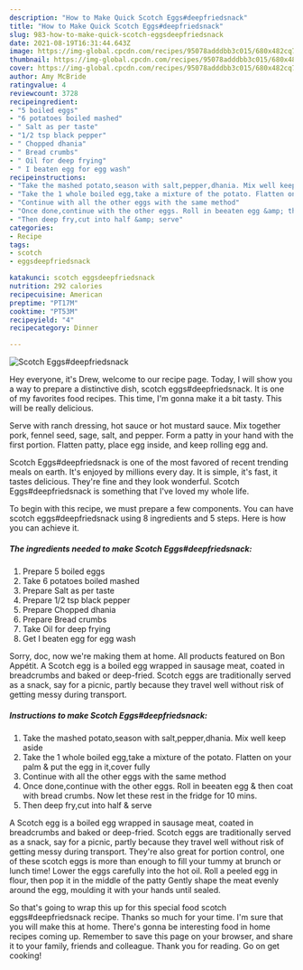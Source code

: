 ```yaml
---
description: "How to Make Quick Scotch Eggs#deepfriedsnack"
title: "How to Make Quick Scotch Eggs#deepfriedsnack"
slug: 983-how-to-make-quick-scotch-eggsdeepfriedsnack
date: 2021-08-19T16:31:44.643Z
image: https://img-global.cpcdn.com/recipes/95078adddbb3c015/680x482cq70/scotch-eggsdeepfriedsnack-recipe-main-photo.jpg
thumbnail: https://img-global.cpcdn.com/recipes/95078adddbb3c015/680x482cq70/scotch-eggsdeepfriedsnack-recipe-main-photo.jpg
cover: https://img-global.cpcdn.com/recipes/95078adddbb3c015/680x482cq70/scotch-eggsdeepfriedsnack-recipe-main-photo.jpg
author: Amy McBride
ratingvalue: 4
reviewcount: 3728
recipeingredient:
- "5 boiled eggs"
- "6 potatoes boiled mashed"
- " Salt as per taste"
- "1/2 tsp black pepper"
- " Chopped dhania"
- " Bread crumbs"
- " Oil for deep frying"
- " I beaten egg for egg wash"
recipeinstructions:
- "Take the mashed potato,season with salt,pepper,dhania. Mix well keep aside"
- "Take the 1 whole boiled egg,take a mixture of the potato. Flatten on your palm &amp; put the egg in it,cover fully"
- "Continue with all the other eggs with the same method"
- "Once done,continue with the other eggs. Roll in beeaten egg &amp; then coat with bread crumbs. Now let these rest in the fridge for 10 mins."
- "Then deep fry,cut into half &amp; serve"
categories:
- Recipe
tags:
- scotch
- eggsdeepfriedsnack

katakunci: scotch eggsdeepfriedsnack 
nutrition: 292 calories
recipecuisine: American
preptime: "PT17M"
cooktime: "PT53M"
recipeyield: "4"
recipecategory: Dinner

---
```



![Scotch Eggs#deepfriedsnack](https://img-global.cpcdn.com/recipes/95078adddbb3c015/680x482cq70/scotch-eggsdeepfriedsnack-recipe-main-photo.jpg)

Hey everyone, it's Drew, welcome to our recipe page. Today, I will show you a way to prepare a distinctive dish, scotch eggs#deepfriedsnack. It is one of my favorites food recipes. This time, I'm gonna make it a bit tasty. This will be really delicious.

Serve with ranch dressing, hot sauce or hot mustard sauce. Mix together pork, fennel seed, sage, salt, and pepper. Form a patty in your hand with the first portion. Flatten patty, place egg inside, and keep rolling egg and.

Scotch Eggs#deepfriedsnack is one of the most favored of recent trending meals on earth. It's enjoyed by millions every day. It is simple, it's fast, it tastes delicious. They're fine and they look wonderful. Scotch Eggs#deepfriedsnack is something that I've loved my whole life.


To begin with this recipe, we must prepare a few components. You can have scotch eggs#deepfriedsnack using 8 ingredients and 5 steps. Here is how you can achieve it.

<!--inarticleads1-->

##### The ingredients needed to make Scotch Eggs#deepfriedsnack:

1. Prepare 5 boiled eggs
1. Take 6 potatoes boiled mashed
1. Prepare  Salt as per taste
1. Prepare 1/2 tsp black pepper
1. Prepare  Chopped dhania
1. Prepare  Bread crumbs
1. Take  Oil for deep frying
1. Get  I beaten egg for egg wash


Sorry, doc, now we&#39;re making them at home. All products featured on Bon Appétit. A Scotch egg is a boiled egg wrapped in sausage meat, coated in breadcrumbs and baked or deep-fried. Scotch eggs are traditionally served as a snack, say for a picnic, partly because they travel well without risk of getting messy during transport. 

<!--inarticleads2-->

##### Instructions to make Scotch Eggs#deepfriedsnack:

1. Take the mashed potato,season with salt,pepper,dhania. Mix well keep aside
1. Take the 1 whole boiled egg,take a mixture of the potato. Flatten on your palm &amp; put the egg in it,cover fully
1. Continue with all the other eggs with the same method
1. Once done,continue with the other eggs. Roll in beeaten egg &amp; then coat with bread crumbs. Now let these rest in the fridge for 10 mins.
1. Then deep fry,cut into half &amp; serve


A Scotch egg is a boiled egg wrapped in sausage meat, coated in breadcrumbs and baked or deep-fried. Scotch eggs are traditionally served as a snack, say for a picnic, partly because they travel well without risk of getting messy during transport. They&#39;re also great for portion control, one of these scotch eggs is more than enough to fill your tummy at brunch or lunch time! Lower the eggs carefully into the hot oil. Roll a peeled egg in flour, then pop it in the middle of the patty Gently shape the meat evenly around the egg, moulding it with your hands until sealed. 

So that's going to wrap this up for this special food scotch eggs#deepfriedsnack recipe. Thanks so much for your time. I'm sure that you will make this at home. There's gonna be interesting food in home recipes coming up. Remember to save this page on your browser, and share it to your family, friends and colleague. Thank you for reading. Go on get cooking!
